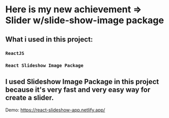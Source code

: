 # Here is my new achievement => Slider w/slide-show-image package


## What i used in this project:


### `ReactJS`
### `React Slideshow Image Package`


## I used Slideshow Image Package in this project because it's very fast and very easy way for create a slider.


Demo: https://react-slideshow-app.netlify.app/



